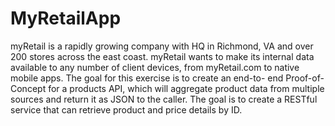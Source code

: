 # MyRetailApp
myRetail is a rapidly growing company with HQ in Richmond, VA and over 200 stores  across the east coast. myRetail wants to make its internal data available to any number  of client devices, from myRetail.com to native mobile apps.  The goal for this exercise is to create an end-to- end Proof-of- Concept for a products API,  which will aggregate product data from multiple sources and return it as JSON to the  caller.  The goal is to create a RESTful service that can retrieve product and price details by ID.  

